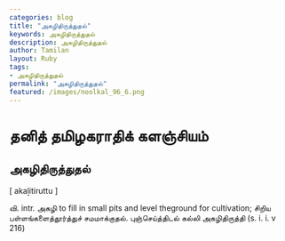 ```yaml
---  
categories: blog  
title: "அகழிதிருத்துதல்"
keywords: அகழிதிருத்துதல்  
description: அகழிதிருத்துதல்
author: Tamilan  
layout: Ruby  
tags:     
- அகழிதிருத்துதல்
permalink: "அகழிதிருத்துதல்"  
featured: /images/noolkal_96_6.png  
--- 
```

# தனித் தமிழகராதிக் களஞ்சியம்
## அகழிதிருத்துதல்

[ akaḻitiruttu ]  
  
வி. intr. அகழி to fill in small pits and level theground for cultivation; சிறிய பள்ளங்களைத்தூர்த்துச் சமமாக்குதல். புஞ்செய்த்திடல் கல்லி அகழிதிருத்தி (s. i. i. v  
216)